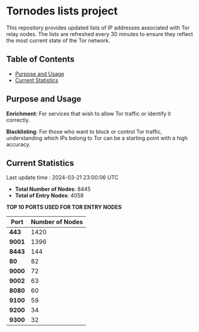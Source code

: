 # Tornodes lists project

This repository provides updated lists of IP addresses associated with Tor relay nodes. The lists are refreshed every 30 minutes to ensure they reflect the most current state of the Tor network.

## Table of Contents

- [Purpose and Usage](#purpose-and-usage)
- [Current Statistics](#current-statistics)


## Purpose and Usage

**Enrichment**: For services that wish to allow Tor traffic or identify it correctly.

**Blacklisting**: For those who want to block or control Tor traffic, understanding which IPs belong to Tor can be a starting point with a high accuracy.

## Current Statistics

Last update time : 2024-03-21 23:00:06 UTC

- **Total Number of Nodes**: 8445
- **Total of Entry Nodes**: 4058

**TOP 10 PORTS USED FOR TOR ENTRY NODES**

| **Port** | **Number of Nodes** |
|------|-----------------|
| **443**   | 1420  |
| **9001**   | 1396  |
| **8443**   | 144  |
| **80**   | 82  |
| **9000**   | 72  |
| **9002**   | 63  |
| **8080**   | 60  |
| **9100**   | 59  |
| **9200**   | 34  |
| **9300**   | 32  |

